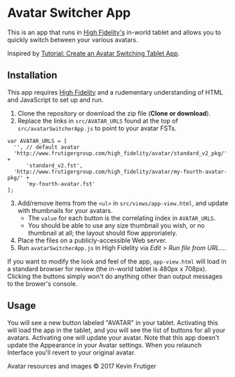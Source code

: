 # Avatar Switcher App

This is an app that runs in [High Fidelity's](https://highfidelity.com/) in-world tablet and allows you to quickly switch between your various avatars.

Inspired by [Tutorial: Create an Avatar Switching Tablet App](https://wiki.highfidelity.com/wiki/Tutorial:_Create_an_Avatar_Switching_Tablet_App).

## Installation
This app requires [High Fidelity](https://highfidelity.com/download) and a rudementary understanding of HTML and JavaScript to set up and run.

1. Clone the repository or download the zip file (**Clone or download**).
2. Replace the links in `src/AVATAR_URLS` found at the top of `src/avatarSwitcherApp.js` to point to your avatar FSTs.
```
var AVATAR_URLS = [
  '', // default avatar
  'http://www.frutigergroup.com/high_fidelity/avatar/standard_v2_pkg/' +
      'standard_v2.fst',
  'http://www.frutigergroup.com/high_fidelity/avatar/my-fourth-avatar-pkg/' +
      'my-fourth-avatar.fst'
];
```
3. Add/remove items from the `<ul>` in `src/views/app-view.html`, and update with thumbnails for your avatars.
    * The `value` for each button is the correlating index in `AVATAR_URLS`.
    * You should be able to use any size thumbnail you wish, or no thumbnail at all; the layout should flow approriately.
4. Place the files on a publicly-accessible Web server.
5. Run `avatarSwitcherApp.js` in High Fidelity via *Edit > Run file from URL...*.

If you want to modify the look and feel of the app, `app-view.html` will load in a standard browser for review (the in-world tablet is 480px x 708px). Clicking the buttons simply won't do anything other than output messages to the brower's console.

## Usage
You will see a new button labeled "AVATAR" in your tablet. Activating this will load the app in the tablet, and you will see the list of buttons for all your avatars. Activating one will update your avatar. Note that this app doesn't update the Appearance in your Avatar settings. When you relaunch Interface you'll revert to your original avatar.


Avatar resources and images © 2017 Kevin Frutiger